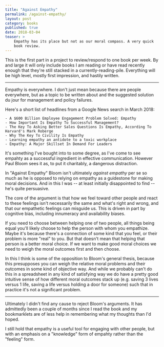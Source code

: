 ```yaml
---
title: "Against Empathy"
permalink: /against-empathy/
layout: post
category: books
published: true
date: 2018-03-04 
teaser: >
    Empathy has its place but not as our moral compass. A very quick
    book review.
---
```


This is the first part in a project to review/respond to one book per week. By and large
it will only include books I am reading or have read recently enough that they're still
stacked in a currently-reading-pile. Everything will be high level, mostly first impression,
and hastily written.

------

Empathy is everywhere. I don't just mean because there are people everywhere, but as a
topic to be written about and the suggested solution du jour for management and policy failures.

Here's a short list of headlines from a Google News search in March 2018:

    - A $600 Billion Employee Engagement Problem Solved: Empathy
    - How Important Is Empathy To Successful Management?
    - The Key To Asking Better Sales Questions Is Empathy, According To Harvard's Mark Roberge
    - Why The Key To Civility Is Empathy
    - Learning empathy an antidote to a toxic workplace
    - Empathy: A Major Skillset In Demand For Leaders

It's something I've bought into to some degree, as I've come to see empahty as a
successful ingredient in effective communication. However Paul Bloom sees it as, to put it
charitably, a dangerous distraction.

In "Against Empathy" Bloom isn't ultimately *against empathy* per se so much as he is
opposed to relying on empathy as a guidestone for making moral decisions. And in this I was
 -- at least initially disappointed to find -- he's quite persuasive. 

 The core of the argument is that how we feel toward other people and react to these
 feelings isn't necessarily the same and what's right and wrong, and that our empathetic
 feelings can misguide us. This is driven in part by cognitive bias, including innumeracy and
 availability biases.

 If you need to choose between helping one of two people, all things being equal you'll likely
 choose to help the person with whom you empathize. Maybe it's because there's a connection
 of some kind that you feel, or their problem is more "real" to you. But that doesn't mean
 that helping that person is a better moral choice. If we want to make good moral choices
 we need to weigh the moral outcomes first and then choose.

 In this I think is some of the opposition to Bloom's general thesis, because this presupposes
 you can weigh the relative moral problems and their outcomes in some kind of objective way.
 And while we probably can't do this in a spreadsheet in any kind of satisfying way we do
 have a pretty good intuitive sense of how different moral outcomes stack up (e.g. saving 3 lives
 versus 1 life, saving a life versus holding a door for someone) such that in practice
 it's not a significant problem.

------

Ultimately I didn't find any cause to reject Bloom's arguments. It has admittedly been a couple
of months since I read the book and my bookmarklets are of less help in remembering what my
thoughts than I'd hoped.

I still hold that empathy is a useful tool for engaging with other people, but with an
emphasis on a "knowledge" form of empahty rather than the "feeling" form.
